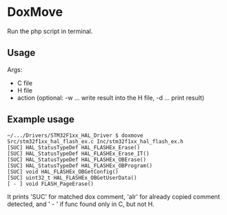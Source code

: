 DoxMove
=======

Run the php script in terminal.

Usage
-----

Args: 

- C file
- H file
- action (optional: -w ... write result into the H file, -d ... print result)

Example usage
-------------

```
~/.../Drivers/STM32F1xx_HAL_Driver $ doxmove Src/stm32f1xx_hal_flash_ex.c Inc/stm32f1xx_hal_flash_ex.h
[SUC] HAL_StatusTypeDef HAL_FLASHEx_Erase()
[SUC] HAL_StatusTypeDef HAL_FLASHEx_Erase_IT()
[SUC] HAL_StatusTypeDef HAL_FLASHEx_OBErase()
[SUC] HAL_StatusTypeDef HAL_FLASHEx_OBProgram()
[SUC] void HAL_FLASHEx_OBGetConfig()
[SUC] uint32_t HAL_FLASHEx_OBGetUserData()
[ - ] void FLASH_PageErase()
```

It prints 'SUC' for matched dox comment, 'alr' for already copied comment detected, and ' - ' if func found only in C, but not H.
